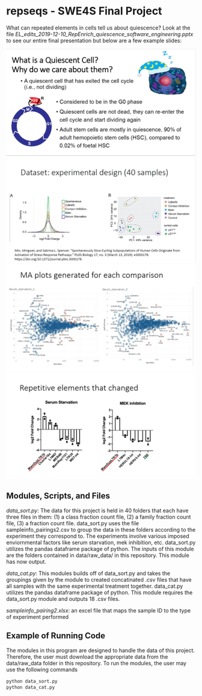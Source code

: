# repseqs - SWE4S Final Project
What can repeated elements in cells tell us about quiescence?  Look at the file *EL_edits_2019-12-10_RepEnrich_quiescence_software_engineering.pptx* to see our entire final presentation but below are a few example slides:

![](What_is_quiescent_cell.jpg)
![](Dataset.jpg)
![](MA_plot.jpg)
![](rep_ele_change.jpg)


## Modules, Scripts, and Files
*data_sort.py*:  The data for this project is held in 40 folders that each have three files in them: (1) a class fraction count file, (2) a family fraction count file, (3) a fraction count file.  data_sort.py uses the file sampleinfo_pairings2.csv to group the data in these folders according to the experiment they correspond to.  The experiments involve various imposed enviornmental factors like serum starvation, mek inhibition, etc.  data_sort.py utilizes the pandas dataframe package of python. The inputs of this module are the folders contained in data/raw_data/ in this repository.  This module has now output.

*data_cat.py*:  This modules builds off of data_sort.py and takes the groupings given by the module to created concatinated .csv files that have all samples with the same experimental treatment together. data_cat.py utilizes the pandas dataframe package of python. This module requires the data_sort.py module and outputs 18 .csv files.

*sampleinfo_pairing2.xlsx*: an excel file that maps the sample ID to the type of experiment performed

## Example of Running Code
The modules in this program are designed to handle the data of this project.  Therefore, the user must download the appropriate data from the data/raw_data folder in this repository.  To run the modules, the user may use the following commands

```
python data_sort.py
python data_cat.py
```
